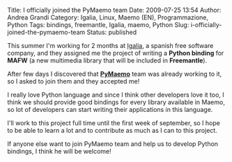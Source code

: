 Title: I officially joined the PyMaemo team
Date: 2009-07-25 13:54
Author: Andrea Grandi
Category: Igalia, Linux, Maemo (EN), Programmazione, Python
Tags: bindings, freemantle, Igalia, maemo, Python
Slug: i-officially-joined-the-pymaemo-team
Status: published

This summer I'm working for 2 months at [Igalia](http://www.igalia.com),
a spanish free software company, and they assigned me the project of
writing a **Python binding** for **MAFW** (a new multimedia library that
will be included in **Freemantle**).

After few days I discovered that
[**PyMaemo**](http://garage.maemo.org/projects/pymaemo/) team was
already working to it, so I asked to join them and they accepted me!

I really love Python language and since I think other developers love it
too, I think we should provide good bindings for every library available
in Maemo, so lot of developers can start writing their applications in
this language.

I'll work to this project full time until the first week of september,
so I hope to be able to learn a lot and to contribute as much as I can
to this project.

If anyone else want to join PyMaemo team and help us to develop Python
bindings, I think he will be welcome!
